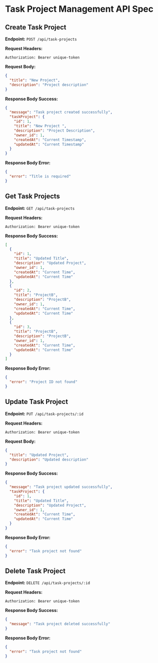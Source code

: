 # Task Project Management API Spec

## Create Task Project

**Endpoint:** `POST /api/task-projects`

**Request Headers:**

`Authorization: Bearer unique-token`

**Request Body:**

```json
{
  "title": "New Project",
  "description": "Project description"
}
```

**Response Body Success:**

```json
{
  "message": "Task project created successfully",
  "taskProject": {
    "id": 1,
    "title": "New Project ",
    "description": "Project Description",
    "owner_id": 1,
    "createdAt": "Current Timestamp",
    "updatedAt": "Current Timestamp"
  }
}
```

**Response Body Error:**

```json
{
  "error": "Title is required"
}
```

## Get Task Projects

**Endpoint:** `GET /api/task-projects`

**Request Headers:**

`Authorization: Bearer unique-token`

**Response Body Success:**

```json
[
  {
    "id": 1,
    "title": "Updated Title",
    "description": "Updated Project",
    "owner_id": 1,
    "createdAt": "Current Time",
    "updatedAt": "Current Time"
  },
  {
    "id": 2,
    "title": "ProjectB",
    "description": "ProjectB",
    "owner_id": 1,
    "createdAt": "Current Time",
    "updatedAt": "Current Time"
  },
  {
    "id": 3,
    "title": "ProjectB",
    "description": "ProjectB",
    "owner_id": 1,
    "createdAt": "Current Time",
    "updatedAt": "Current Time"
  }
]
```

**Response Body Error:**

```json
{
  "error": "Project ID not found"
}
```

## Update Task Project

**Endpoint:** `PUT /api/task-projects/:id`

**Request Headers:**

`Authorization: Bearer unique-token`

**Request Body:**

```json
{
  "title": "Updated Project",
  "description": "Updated description"
}
```

**Response Body Success:**

```json
{
  "message": "Task project updated successfully",
  "taskProject": {
    "id": 1,
    "title": "Updated Title",
    "description": "Updated Project",
    "owner_id": 1,
    "createdAt": "Current Time",
    "updatedAt": "Current Time"
  }
}
```

**Response Body Error:**

```json
{
  "error": "Task project not found"
}
```

## Delete Task Project

**Endpoint:** `DELETE /api/task-projects/:id`

**Request Headers:**

`Authorization: Bearer unique-token`

**Response Body Success:**

```json
{
  "message": "Task project deleted successfully"
}
```

**Response Body Error:**

```json
{
  "error": "Task project not found"
}
```
